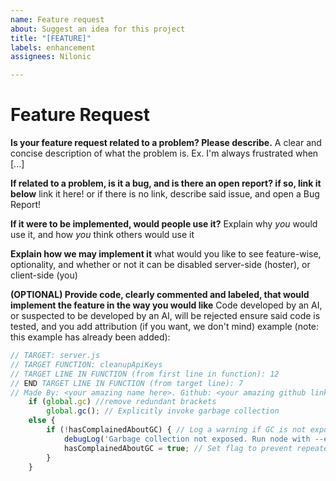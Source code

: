 ```yaml
---
name: Feature request
about: Suggest an idea for this project
title: "[FEATURE]"
labels: enhancement
assignees: Nilonic

---
```


# Feature Request
**Is your feature request related to a problem? Please describe.**
A clear and concise description of what the problem is. Ex. I'm always frustrated when [...]

**If related to a problem, is it a bug, and is there an open report? if so, link it below**
link it here! or if there is no link, describe said issue, and open a Bug Report!

**If it were to be implemented, would people use it?**
Explain why *you* would use it, and how *you* think others would use it

**Explain how we may implement it**
what would you like to see feature-wise, optionality, and whether or not it can be disabled server-side (hoster), or client-side (you)

**(OPTIONAL) Provide code, clearly commented and labeled, that would implement the feature in the way you would like**
Code developed by an AI, or suspected to be developed by an AI, will be rejected
ensure said code is tested, and you add attribution (if you want, we don't mind)
example (note: this example has already been added):
```js
// TARGET: server.js
// TARGET FUNCTION: cleanupApiKeys
// TARGET LINE IN FUNCTION (from first line in function): 12
// END TARGET LINE IN FUNCTION (from target line): 7
// Made By: <your amazing name here>. Github: <your amazing github link here> | <any aditional socials>
    if (global.gc) //remove redundant brackets
        global.gc(); // Explicitly invoke garbage collection
    else {
        if (!hasComplainedAboutGC) { // Log a warning if GC is not exposed
            debugLog('Garbage collection not exposed. Run node with --expose-gc.', "\x1b[33m");
            hasComplainedAboutGC = true; // Set flag to prevent repeated warnings
        }
    }
```
